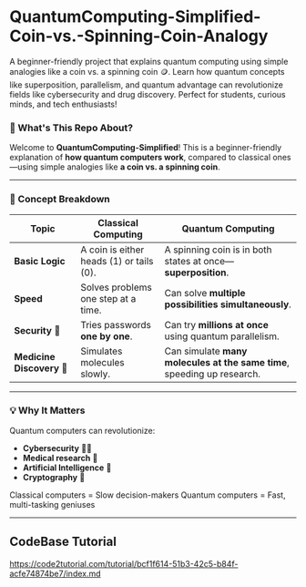 # QuantumComputing-Simplified-Coin-vs.-Spinning-Coin-Analogy
A beginner-friendly project that explains quantum computing using simple analogies like a coin vs. a spinning coin 🪙. Learn how quantum concepts like superposition, parallelism, and quantum advantage can revolutionize fields like cybersecurity and drug discovery. Perfect for students, curious minds, and tech enthusiasts!





### 🤔 What's This Repo About?

Welcome to **QuantumComputing-Simplified**!
This is a beginner-friendly explanation of **how quantum computers work**, compared to classical ones—using simple analogies like **a coin vs. a spinning coin**.

---

### 🧠 Concept Breakdown

| Topic                     | Classical Computing                      | Quantum Computing                                                       |
| ------------------------- | ---------------------------------------- | ----------------------------------------------------------------------- |
| **Basic Logic**           | A coin is either heads (1) or tails (0). | A spinning coin is in both states at once—**superposition**.            |
| **Speed**                 | Solves problems one step at a time.      | Can solve **multiple possibilities simultaneously**.                    |
| **Security** 🔐           | Tries passwords **one by one**.          | Can try **millions at once** using quantum parallelism.                 |
| **Medicine Discovery** 💊 | Simulates molecules slowly.              | Can simulate **many molecules at the same time**, speeding up research. |

---

### 💡 Why It Matters

Quantum computers can revolutionize:

* **Cybersecurity** 🧑‍💻
* **Medical research** 🧬
* **Artificial Intelligence** 🤖
* **Cryptography** 🔐

Classical computers = Slow decision-makers
Quantum computers = Fast, multi-tasking geniuses

---

##  CodeBase Tutorial
https://code2tutorial.com/tutorial/bcf1f614-51b3-42c5-b84f-acfe74874be7/index.md

